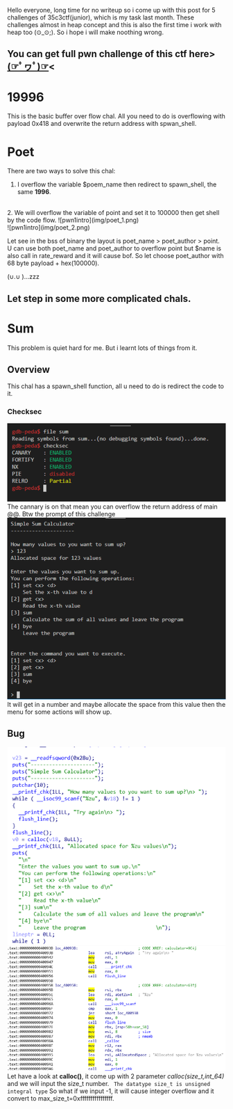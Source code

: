 Hello everyone, long time for no writeup so i come up with this post for 5 challenges of 35c3ctf(junior), which is my task last month. These challenges almost in heap concept and this is also the first time i work with heap too (⊙_⊙;). So i hope i will make noothing wrong.


## You can get full pwn challenge of this ctf here>[(☞ﾟヮﾟ)☞](https://github.com/leedinh/InfoSec/tree/master/35c3ctf_juni)<

# 19996
This is the basic buffer over flow chal. All you need to do is overflowing with payload 0x418 and overwrite the return address with spwan_shell.

# Poet
There are two ways to solve this chal:
1. I overflow the variable $poem_name then redirect to spawn_shell, the same **1996**.
</br>
2. We will overflow the variable of point and set it to 100000 then get shell by the code flow.
 ![pwn1intro](img/poet_1.png)</br>![pwn1intro](img/poet_2.png)
 
 Let see in the bss of binary the layout is poet_name > poet_author > point. U can use both poet_name and poet_author to overflow point but $name is also call in rate_reward and it will cause bof. So let choose poet_author with 68 byte payload + hex(100000).
 
(∪.∪ )...zzz

## Let step in some more complicated chals.

# Sum
This problem is quiet hard for me. But i learnt lots of things from it.
## Overview
This chal has a spawn_shell function, all u need to do is redirect the code to it.
### Checksec
![pwn1intro](img/sum_1.png)
The cannary is on that mean you can overflow the return address of main @@.
Btw the prompt of this challenge
![pwn1intro](img/sum_2.png)
It will get in a number and maybe allocate the space from this value then the menu for some actions will show up.

## Bug
![pwn1intro](img/sum_3.png)</br>![pwn1intro](img/sum_4.png)
Let have a look at **calloc()**, it come up with 2 parameter *calloc(size_t,int_64)* and we will input the size_t number.
`` The datatype size_t is unsigned integral type``
So what if we input -1, it will cause integer overflow and it convert to max_size_t=0xffffffffffffffff.
